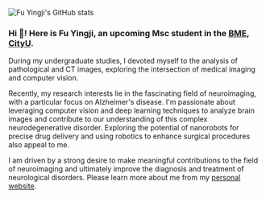 ![Fu Yingji's GitHub stats](https://github-readme-stats.vercel.app/api?username=fuyingji102&show_icons=true&theme=tokyonight)
### Hi 👋! Here is **Fu Yingji**, an upcoming Msc student in the [BME](https://www.cityu.edu.hk/bme/), [CityU](https://www.cityu.edu.hk/). 
During my undergraduate studies, I devoted myself to the analysis of pathological and CT images, exploring the intersection of medical imaging and computer vision. 

Recently, my research interests lie in the fascinating field of neuroimaging, with a particular focus on Alzheimer's disease. I'm passionate about leveraging computer vision and deep learning techniques to analyze brain images and contribute to our understanding of this complex neurodegenerative disorder. Exploring the potential of nanorobots for precise drug delivery and using robotics to enhance surgical procedures also appeal to me.

I am driven by a strong desire to make meaningful contributions to the field of neuroimaging and ultimately improve the diagnosis and treatment of neurological disorders. Please learn more about me from my [personal website](https://github.com/fuyingji102/Fuyingji).


<!--
**fuyingji102/fuyingji102** is a ✨ _special_ ✨ repository because its `README.md` (this file) appears on your GitHub profile.
![Visitor Count](https://profile-counter.glitch.me/fuyingji102/count.svg)
Here are some ideas to get you started:

- 🔭 I’m currently working on ...
- 🌱 I’m currently learning ...
- 👯 I’m looking to collaborate on ...
- 🤔 I’m looking for help with ...
- 💬 Ask me about ...
- 📫 How to reach me: ...
- 😄 Pronouns: ...
- ⚡ Fun fact: ...
-->
